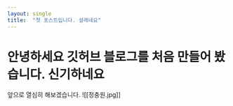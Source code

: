 ```yaml
---
layout: single
title:  "첫 포스트입니다. 설레네요"
---
```


# 안녕하세요 깃허브 블로그를 처음 만들어 봤습니다. 신기하네요 
앞으로 열심히 해보겠습니다.
![[정충원.jpg]]